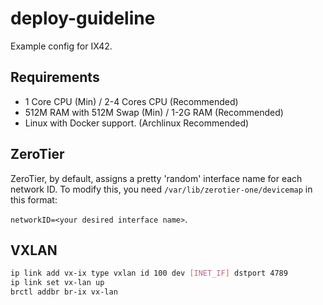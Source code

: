 # deploy-guideline
Example config for IX42.

## Requirements

- 1 Core CPU (Min) / 2-4 Cores CPU (Recommended)
- 512M RAM with 512M Swap (Min) / 1-2G RAM (Recommended)
- Linux with Docker support. (Archlinux Recommended)

## ZeroTier
ZeroTier, by default, assigns a pretty 'random' interface name for each network ID. To modify this, you need `/var/lib/zerotier-one/devicemap` in this format: 

`networkID=<your desired interface name>`.

## VXLAN

``` bash
ip link add vx-ix type vxlan id 100 dev [INET_IF] dstport 4789
ip link set vx-lan up
brctl addbr br-ix vx-lan
```
